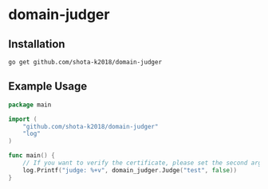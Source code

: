 # domain-judger
## Installation

```
go get github.com/shota-k2018/domain-judger
```

## Example Usage

```go
package main

import (
	"github.com/shota-k2018/domain-judger"
	"log"
)

func main() {
	// If you want to verify the certificate, please set the second argument to ture
	log.Printf("judge: %+v", domain_judger.Judge("test", false))
}

```
